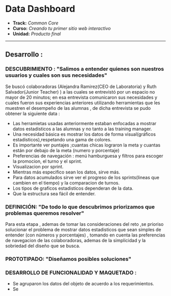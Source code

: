 # Data Dashboard

* **Track:** _Common Core_
* **Curso:** _Creando tu primer sitio web interactivo_
* **Unidad:** _Producto final_

***

## Desarrollo :

### DESCUBRIMIENTO : "Salimos a entender quienes son nuestros usuarios y cuales son sus necesidades"

Se buscó colaboradoras (Alejandra Ramirez(CEO de Laboratoria) y Ruth Salvador(Junior Teacher) ) a las cuales se entrevistó por un espacio no mayor de 20 minutos; en esa entrevista comunicaron sus necesidades y cuales fueron sus experiencias anteriores utilizando herramientas que les muestren el desempeño de las alumnas , de dicha entrevista se pudo obtener la siguiente data :

* Las herramietas usadas anteriormente estaban enfocadas a mostrar datos estadisticos a las alumnas y no tanto a las training manager.
* Una necesidad básica es mostrar los datos de forma visual(gráficos estadisticos),respetando una gama de colores.
* Es importante ver puntajes ;cuantas chicas lograron la meta y cuantas están por debajo de la meta (numero y porcentaje)
* Preferencias de navegación : menú hamburguesa y filtros para escoger la promocion, el turno y el sprint.
* Visualizacion por sprint.
* Mientras más especifico sean los datos, sirve más.
* Para datos acumulados sirve ver el progreso de los sprints(lineas que cambien en el tiempo) y la comparacion de turnos.
* Los tipos de graficos estadisticos dependeran de la data.
* Que la estructura sea fácil de entender.

### DEFINICIÓN: "De todo lo que descubrimos priorizamos que problemas queremos resolver"

Para esta etapa , ademas de tomar las consideraciones del reto ,se prioriso solucionar el problema de mostrar datos estadisticos que sean simples de entender (con números y porcentajes) , tomando en cuenta las preferencias de navegacion de las colaboradoras, ademas de la simplicidad y la sobriedad del diseño que se busca.

### PROTOTIPADO: "Diseñamos posibles soluciones"

### DESARROLLO DE FUNCIONALIDAD Y MAQUETADO :

* Se agruparon los datos del objeto de acuerdo a los requerimientos.
* Se
